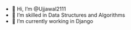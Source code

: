 - 👋 Hi, I’m @Ujjawal2111
- 👀 I’m skilled in Data Structures and Algorithms
- 🌱 I’m currently working in Django

<!---
Ujjawal2111/Ujjawal2111 is a ✨ special ✨ repository because its `README.md` (this file) appears on your GitHub profile.
You can click the Preview link to take a look at your changes.
--->
